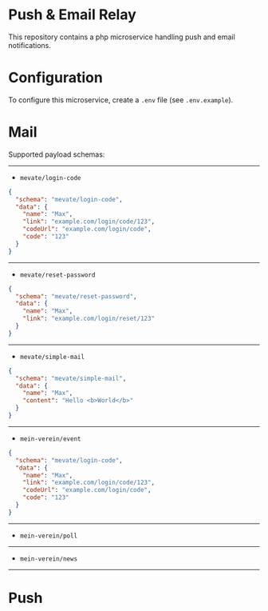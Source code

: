 # Push & Email Relay

This repository contains a php microservice handling push and email notifications.

# Configuration

To configure this microservice, create a `.env` file (see `.env.example`).

# Mail

Supported payload schemas:

---

- `mevate/login-code`

```json
{
  "schema": "mevate/login-code",
  "data": {
    "name": "Max",
    "link": "example.com/login/code/123",
    "codeUrl": "example.com/login/code",
    "code": "123"
  }
}
```

---

- `mevate/reset-password`

```json
{
  "schema": "mevate/reset-password",
  "data": {
    "name": "Max",
    "link": "example.com/login/reset/123"
  }
}
```

---

- `mevate/simple-mail`

```json
{
  "schema": "mevate/simple-mail",
  "data": {
    "name": "Max", 
    "content": "Hello <b>World</b>"
  }
}
```

---

- `mein-verein/event`

```json
{
  "schema": "mevate/login-code",
  "data": {
    "name": "Max", 
    "link": "example.com/login/code/123",
    "codeUrl": "example.com/login/code", 
    "code": "123"
  }
}
```

---

- `mein-verein/poll`

---

- `mein-verein/news`

---

# Push